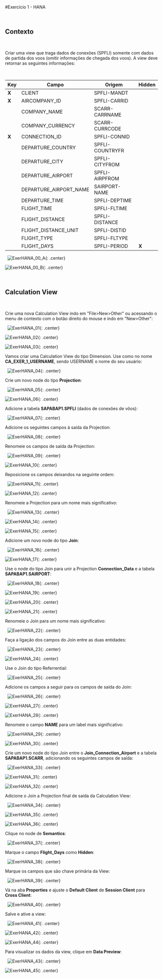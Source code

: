 #Exercício 1 - HANA

&nbsp;
## Contexto
&nbsp;

Criar uma view que traga dados de conexões (SPFLI) somente com dados de partida dos voos (omitir informações de chegada dos voos). 
A view deve retornar as seguintes informações: 

&nbsp;

| Key | Campo | Origem | Hidden |
| --- | ----- | ------ | ------ |
| **X** | CLIENT | SPFLI-MANDT | |
| **X** | AIRCOMPANY_ID | SPFLI-CARRID | |
| | COMPANY_NAME | SCARR-CARRNAME | |
| | COMPANY_CURRENCY | SCARR-CURRCODE | |
| **X** | CONNECTION_ID | SPFLI-CONNID | |
| | DEPARTURE_COUNTRY | SPFLI-COUNTRYFR | |
| | DEPARTURE_CITY | SPFLI-CITYFROM | |
| | DEPARTURE_AIRPORT | SPFLI-AIRPFROM | |
| | DEPARTURE_AIRPORT_NAME | SAIRPORT-NAME | |
| | DEPARTURE_TIME | SPFLI-DEPTIME | |
| | FLIGHT_TIME | SPFLI-FLTIME | |
| | FLIGHT_DISTANCE | SPFLI-DISTANCE | |
| | FLIGHT_DISTANCE_UNIT | SPFLI-DISTID | |
| | FLIGHT_TYPE | SPFLI-FLTYPE | |
| | FLIGHT_DAYS | SPFLI-PERIOD | **X** |

&nbsp;
![ExerHANA_00_A](../img/Exer_1/ExerHANA_00_A.jpg){: .center}

![ExerHANA_00_B](../img/Exer_1/ExerHANA_00_B.jpg){: .center}
&nbsp;

&nbsp;
## Calculation View
&nbsp;

Crie uma nova Calculation View indo em "File>New>Other" ou acessando o menu de contexto com o botão direito do mouse e indo em "New>Other":

&nbsp;
![ExerHANA_01](../img/Exer_1/ExerHANA_01.jpg){: .center}

![ExerHANA_02](../img/Exer_1/ExerHANA_02.jpg){: .center}

![ExerHANA_03](../img/Exer_1/ExerHANA_03.jpg){: .center}
&nbsp;

Vamos criar uma Calculation View do tipo Dimension. Use como no nome **CA_EXER_1_USERNAME**, sendo USERNAME o nome do seu usuário:

&nbsp;
![ExerHANA_04](../img/Exer_1/ExerHANA_04.jpg){: .center}
&nbsp;

Crie um novo node do tipo **Projection**:

&nbsp;
![ExerHANA_05](../img/Exer_1/ExerHANA_05.jpg){: .center}

![ExerHANA_06](../img/Exer_1/ExerHANA_06.jpg){: .center}
&nbsp;

Adicione a tabela **SAPABAP1.SPFLI** (dados de conexões de vôos):

&nbsp;
![ExerHANA_07](../img/Exer_1/ExerHANA_07.jpg){: .center}
&nbsp;

Adicione os seguintes campos à saída da Projection:

&nbsp;
![ExerHANA_08](../img/Exer_1/ExerHANA_08.jpg){: .center}
&nbsp;

Renomeie os campos de saída da Projection:

&nbsp;
![ExerHANA_09](../img/Exer_1/ExerHANA_09.jpg){: .center}

![ExerHANA_10](../img/Exer_1/ExerHANA_10.jpg){: .center}
&nbsp;

Reposicione os campos deixandos na seguinte ordem:

&nbsp;
![ExerHANA_11](../img/Exer_1/ExerHANA_11.jpg){: .center}

![ExerHANA_12](../img/Exer_1/ExerHANA_12.jpg){: .center}
&nbsp;

Renomeie a Projection para um nome mais significativo:

&nbsp;
![ExerHANA_13](../img/Exer_1/ExerHANA_13.jpg){: .center}

![ExerHANA_14](../img/Exer_1/ExerHANA_14.jpg){: .center}

![ExerHANA_15](../img/Exer_1/ExerHANA_15.jpg){: .center}
&nbsp;

Adicione um novo node do tipo **Join**:

&nbsp;
![ExerHANA_16](../img/Exer_1/ExerHANA_16.jpg){: .center}

![ExerHANA_17](../img/Exer_1/ExerHANA_17.jpg){: .center}
&nbsp;

Use o node do tipo Join para unir a Projection **Connection_Data** e a tabela **SAPABAP1.SAIRPORT**:

&nbsp;
![ExerHANA_18](../img/Exer_1/ExerHANA_18.jpg){: .center}

![ExerHANA_19](../img/Exer_1/ExerHANA_19.jpg){: .center}

![ExerHANA_20](../img/Exer_1/ExerHANA_20.jpg){: .center}

![ExerHANA_21](../img/Exer_1/ExerHANA_21.jpg){: .center}
&nbsp;

Renomeie o Join para um nome mais significativo:

&nbsp;
![ExerHANA_22](../img/Exer_1/ExerHANA_22.jpg){: .center}
&nbsp;

Faça a ligação dos campos do Join entre as duas entidades:

&nbsp;
![ExerHANA_23](../img/Exer_1/ExerHANA_23.jpg){: .center}

![ExerHANA_24](../img/Exer_1/ExerHANA_24.jpg){: .center}
&nbsp;

Use o Join do tipo Referrential:

&nbsp;
![ExerHANA_25](../img/Exer_1/ExerHANA_25.jpg){: .center}
&nbsp;

Adicione os campos a seguir para os campos de saída do Join:

&nbsp;
![ExerHANA_26](../img/Exer_1/ExerHANA_26.jpg){: .center}

![ExerHANA_27](../img/Exer_1/ExerHANA_27.jpg){: .center}

![ExerHANA_28](../img/Exer_1/ExerHANA_28.jpg){: .center}
&nbsp;

Renomeie o campo **NAME** para um label mais significativo:

&nbsp;
![ExerHANA_29](../img/Exer_1/ExerHANA_29.jpg){: .center}

![ExerHANA_30](../img/Exer_1/ExerHANA_30.jpg){: .center}
&nbsp;

Crie um novo node do tipo Join entre o **Join_Connection_Airport** e a tabela **SAPABAP1.SCARR**, adicionando os seguintes campos de saída:

&nbsp;
![ExerHANA_33](../img/Exer_1/ExerHANA_33.jpg){: .center}

![ExerHANA_31](../img/Exer_1/ExerHANA_31.jpg){: .center}

![ExerHANA_32](../img/Exer_1/ExerHANA_32.jpg){: .center}
&nbsp;

Adicione o Join a Projection final de saída da Calculation View:

&nbsp;
![ExerHANA_34](../img/Exer_1/ExerHANA_34.jpg){: .center}

![ExerHANA_35](../img/Exer_1/ExerHANA_35.jpg){: .center}

![ExerHANA_36](../img/Exer_1/ExerHANA_36.jpg){: .center}
&nbsp;

Clique no node de **Semantics**:

&nbsp;
![ExerHANA_37](../img/Exer_1/ExerHANA_37.jpg){: .center}
&nbsp;

Marque o campo **Flight_Days** como **Hidden**:

&nbsp;
![ExerHANA_38](../img/Exer_1/ExerHANA_38.jpg){: .center}
&nbsp;

Marque os campos que são chave primária da View:

&nbsp;
![ExerHANA_39](../img/Exer_1/ExerHANA_39.jpg){: .center}
&nbsp;

Vá na aba **Properties** e ajuste o **Default Client** de **Session Client** para **Cross Client**:

&nbsp;
![ExerHANA_40](../img/Exer_1/ExerHANA_40.jpg){: .center}
&nbsp;

Salve e ative a view:

&nbsp;
![ExerHANA_41](../img/Exer_1/ExerHANA_41.jpg){: .center}

![ExerHANA_42](../img/Exer_1/ExerHANA_42.jpg){: .center}

![ExerHANA_44](../img/Exer_1/ExerHANA_44.jpg){: .center}
&nbsp;

Para visualizar os dados da view, clique em **Data Preview**:

&nbsp;
![ExerHANA_43](../img/Exer_1/ExerHANA_43.jpg){: .center}

![ExerHANA_45](../img/Exer_1/ExerHANA_45.jpg){: .center}
&nbsp;